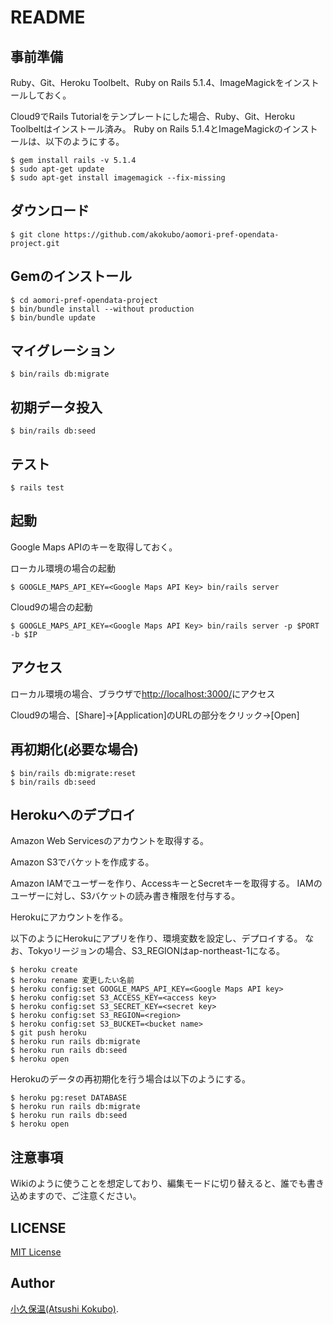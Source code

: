 README
======

事前準備
--------
Ruby、Git、Heroku Toolbelt、Ruby on Rails 5.1.4、ImageMagickをインストールしておく。

Cloud9でRails Tutorialをテンプレートにした場合、Ruby、Git、Heroku Toolbeltはインストール済み。
Ruby on Rails 5.1.4とImageMagickのインストールは、以下のようにする。
```
$ gem install rails -v 5.1.4
$ sudo apt-get update
$ sudo apt-get install imagemagick --fix-missing
```

ダウンロード
-----------
```
$ git clone https://github.com/akokubo/aomori-pref-opendata-project.git
```

Gemのインストール
----------------
```
$ cd aomori-pref-opendata-project
$ bin/bundle install --without production
$ bin/bundle update
```

マイグレーション
---------------
```
$ bin/rails db:migrate
```

初期データ投入
-------------
```
$ bin/rails db:seed
```

テスト
-----
```
$ rails test
```

起動
----
Google Maps APIのキーを取得しておく。

ローカル環境の場合の起動
```
$ GOOGLE_MAPS_API_KEY=<Google Maps API Key> bin/rails server
```

Cloud9の場合の起動
```
$ GOOGLE_MAPS_API_KEY=<Google Maps API Key> bin/rails server -p $PORT -b $IP
```

アクセス
--------
ローカル環境の場合、ブラウザで[http://localhost:3000/](http://localhost:3000/)にアクセス

Cloud9の場合、[Share]→[Application]のURLの部分をクリック→[Open]

再初期化(必要な場合)
------------------
```
$ bin/rails db:migrate:reset
$ bin/rails db:seed
```

Herokuへのデプロイ
-----------------
Amazon Web Servicesのアカウントを取得する。

Amazon S3でバケットを作成する。

Amazon IAMでユーザーを作り、AccessキーとSecretキーを取得する。
IAMのユーザーに対し、S3バケットの読み書き権限を付与する。

Herokuにアカウントを作る。

以下のようにHerokuにアプリを作り、環境変数を設定し、デプロイする。
なお、Tokyoリージョンの場合、S3_REGIONはap-northeast-1になる。

```
$ heroku create
$ heroku rename 変更したい名前
$ heroku config:set GOOGLE_MAPS_API_KEY=<Google Maps API key>
$ heroku config:set S3_ACCESS_KEY=<access key>
$ heroku config:set S3_SECRET_KEY=<secret key>
$ heroku config:set S3_REGION=<region>
$ heroku config:set S3_BUCKET=<bucket name>
$ git push heroku
$ heroku run rails db:migrate
$ heroku run rails db:seed
$ heroku open
```

Herokuのデータの再初期化を行う場合は以下のようにする。

```
$ heroku pg:reset DATABASE
$ heroku run rails db:migrate
$ heroku run rails db:seed
$ heroku open
```

注意事項
-------
Wikiのように使うことを想定しており、編集モードに切り替えると、誰でも書き込めますので、ご注意ください。

LICENSE
-------
[MIT License](LICENSE)

Author
------
[小久保温(Atsushi Kokubo)](https://akokubo.github.io/).
